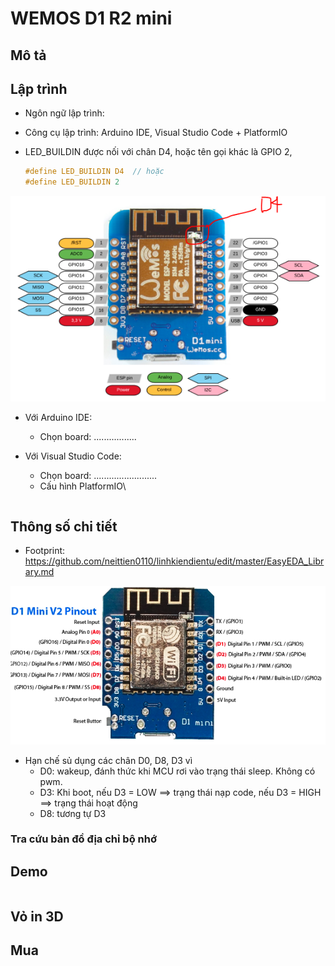 # WEMOS D1 R2 mini

## Mô tả


## Lập trình

- Ngôn ngữ lập trình:
- Công cụ lập trình: Arduino IDE, Visual Studio Code + PlatformIO
- LED_BUILDIN  được nối với chân D4, hoặc tên gọi khác là GPIO 2,
  
  ```C
  #define LED_BUILDIN D4  // hoặc
  #define LED_BUILDIN 2
  ```

![Wemos D1 R2 mini vị trí Led builtin](../assets/esp8266_wemosd1r2mini_ledbuiltin.png)

- Với Arduino IDE:
  - Chọn board: .................
- Với Visual Studio Code:
  - Chọn board: .........................
  - Cấu hình PlatformIO\

  ```env
  ```

## Thông số chi tiết

- Footprint: <https://github.com/neittien0110/linhkiendientu/edit/master/EasyEDA_Library.md>
  
![Wemos D1 R2 mini vị trí Led pinout](../assets/esp8266_wemosd1r2mini_pinout.png)
 
 - Hạn chế sủ dụng các chân D0, D8, D3 vì
   - D0: wakeup, đánh thức khi MCU rơi vào trạng thái sleep. Không có pwm.
   - D3: Khi boot, nếu D3 = LOW ==> trạng thái nạp code, nếu D3 = HIGH ==> trạng thái hoạt động
   - D8: tương tự D3

### Tra cứu bản đồ địa chỉ bộ nhớ

## Demo

```C
```

## Vỏ in 3D

## Mua
